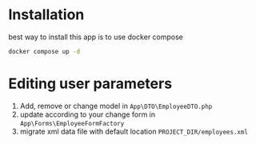 # Installation
best way to install this app is to use docker compose
```bash
docker compose up -d
```

# Editing user parameters
1. Add, remove or change model in ```App\DTO\EmployeeDTO.php```
2. update according to your change form in ```App\Forms\EmployeeFormFactory```
3. migrate xml data file with default location ```PROJECT_DIR/employees.xml```
